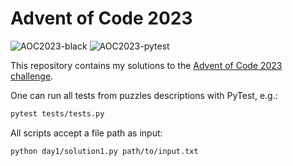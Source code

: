 # Advent of Code 2023

![AOC2023-black](https://github.com/ftabaro/aoc-2023/actions/workflows/black.yml/badge.svg)
![AOC2023-pytest](https://github.com/ftabaro/aoc-2023/actions/workflows/pytest.yml/badge.svg)

This repository contains my solutions to the [Advent of Code 2023 challenge](https://adventofcode.com/). 

One can run all tests from puzzles descriptions with PyTest, e.g.: 

```bash
pytest tests/tests.py
```

All scripts accept a file path as input:

```bash
python day1/solution1.py path/to/input.txt
```
